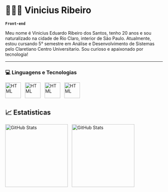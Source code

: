 # 👨🏾‍💻 Vinicius Ribeiro #

**`Front-end`**

Meu nome é Vinicius Eduardo Ribeiro dos Santos, tenho 20 anos e sou naturalizado na cidade de Rio Claro, interior de São Paulo. Atualmente, estou cursando 5° semestre em Análise e Desenvolvimento de Sistemas pelo Claretiano Centro Universitario.
 Sou curioso e apaixonado por tecnologia!
 

---

### 💻 Linguagens e Tecnologias 

<img 
align ="left"
alt="HTML"
title="HTML"
width="50px"
style="padding-right:10px;"
src="https://cdn.jsdelivr.net/gh/devicons/devicon@latest/icons/html5/html5-original.svg"
/>

<img 
align="left"
alt="HTML"
title="HTML"
width="50px"
style="padding-right:10px;"
src="https://cdn.jsdelivr.net/gh/devicons/devicon@latest/icons/css3/css3-original.svg"
/>

<img 
align="left"
alt="HTML"
title="HTML"
width="50px"
style="padding-right:10px;"
src="https://cdn.jsdelivr.net/gh/devicons/devicon@latest/icons/javascript/javascript-original.svg"
/>

<img 
align="left"
alt="HTML"
title="HTML"
width="50px"
style="padding-right:10px;"
src="https://cdn.jsdelivr.net/gh/devicons/devicon@latest/icons/git/git-original.svg"
/>

<br>
<br>
<br>

## 📈 Estatisticas

<img 
align="left"
alt="GitHub Stats"
height="200"
style="padding-right:10px;"
src="https://github-readme-stats.vercel.app/api?username=VinihRibeiro&include_all_commits=true&theme=github_dark&locale=pt-br"
/>


<img 
align="left"
alt="GitHub Stats"
height="200"
style="padding-right:10px;"
src="https://github-readme-stats.vercel.app/api/top-langs/?username=VinihRibeiro&theme=github_dark&size_weight=0.5&count_weight=0.5&custom_title=Tecnologias&langs_count=7"
/>
